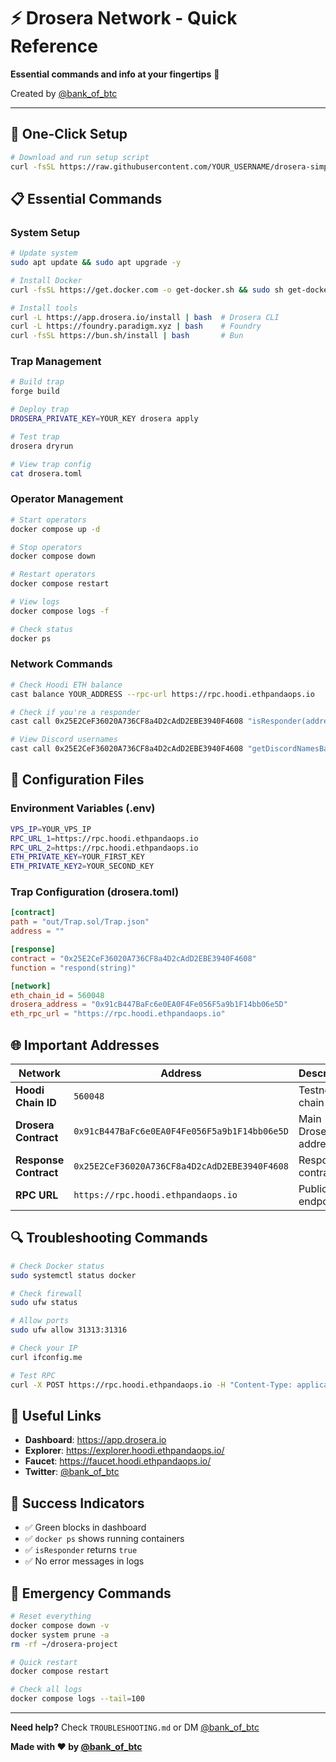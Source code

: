 # ⚡ Drosera Network - Quick Reference

**Essential commands and info at your fingertips** 🚀

Created by [@bank_of_btc](https://x.com/bank_of_btc)

---

## 🚀 One-Click Setup

```bash
# Download and run setup script
curl -fsSL https://raw.githubusercontent.com/YOUR_USERNAME/drosera-simplified/main/setup.sh | bash
```

## 📋 Essential Commands

### System Setup
```bash
# Update system
sudo apt update && sudo apt upgrade -y

# Install Docker
curl -fsSL https://get.docker.com -o get-docker.sh && sudo sh get-docker.sh

# Install tools
curl -L https://app.drosera.io/install | bash  # Drosera CLI
curl -L https://foundry.paradigm.xyz | bash    # Foundry
curl -fsSL https://bun.sh/install | bash       # Bun
```

### Trap Management
```bash
# Build trap
forge build

# Deploy trap
DROSERA_PRIVATE_KEY=YOUR_KEY drosera apply

# Test trap
drosera dryrun

# View trap config
cat drosera.toml
```

### Operator Management
```bash
# Start operators
docker compose up -d

# Stop operators
docker compose down

# Restart operators
docker compose restart

# View logs
docker compose logs -f

# Check status
docker ps
```

### Network Commands
```bash
# Check Hoodi ETH balance
cast balance YOUR_ADDRESS --rpc-url https://rpc.hoodi.ethpandaops.io

# Check if you're a responder
cast call 0x25E2CeF36020A736CF8a4D2cAdD2EBE3940F4608 "isResponder(address)(bool)" YOUR_ADDRESS --rpc-url https://rpc.hoodi.ethpandaops.io

# View Discord usernames
cast call 0x25E2CeF36020A736CF8a4D2cAdD2EBE3940F4608 "getDiscordNamesBatch(uint256,uint256)(string[])" 0 2000 --rpc-url https://rpc.hoodi.ethpandaops.io
```

## 🔧 Configuration Files

### Environment Variables (.env)
```bash
VPS_IP=YOUR_VPS_IP
RPC_URL_1=https://rpc.hoodi.ethpandaops.io
RPC_URL_2=https://rpc.hoodi.ethpandaops.io
ETH_PRIVATE_KEY=YOUR_FIRST_KEY
ETH_PRIVATE_KEY2=YOUR_SECOND_KEY
```

### Trap Configuration (drosera.toml)
```toml
[contract]
path = "out/Trap.sol/Trap.json"
address = ""

[response]
contract = "0x25E2CeF36020A736CF8a4D2cAdD2EBE3940F4608"
function = "respond(string)"

[network]
eth_chain_id = 560048
drosera_address = "0x91cB447BaFc6e0EA0F4Fe056F5a9b1F14bb06e5D"
eth_rpc_url = "https://rpc.hoodi.ethpandaops.io"
```

## 🌐 Important Addresses

| Network | Address | Description |
|---------|---------|-------------|
| **Hoodi Chain ID** | `560048` | Testnet chain ID |
| **Drosera Contract** | `0x91cB447BaFc6e0EA0F4Fe056F5a9b1F14bb06e5D` | Main Drosera address |
| **Response Contract** | `0x25E2CeF36020A736CF8a4D2cAdD2EBE3940F4608` | Response contract |
| **RPC URL** | `https://rpc.hoodi.ethpandaops.io` | Public RPC endpoint |

## 🔍 Troubleshooting Commands

```bash
# Check Docker status
sudo systemctl status docker

# Check firewall
sudo ufw status

# Allow ports
sudo ufw allow 31313:31316

# Check your IP
curl ifconfig.me

# Test RPC
curl -X POST https://rpc.hoodi.ethpandaops.io -H "Content-Type: application/json" -d '{"jsonrpc":"2.0","method":"eth_blockNumber","params":[],"id":1}'
```

## 📱 Useful Links

- **Dashboard**: https://app.drosera.io
- **Explorer**: https://explorer.hoodi.ethpandaops.io/
- **Faucet**: https://faucet.hoodi.ethpandaops.io/
- **Twitter**: [@bank_of_btc](https://x.com/bank_of_btc)

## 🎯 Success Indicators

- ✅ Green blocks in dashboard
- ✅ `docker ps` shows running containers
- ✅ `isResponder` returns `true`
- ✅ No error messages in logs

## 🚨 Emergency Commands

```bash
# Reset everything
docker compose down -v
docker system prune -a
rm -rf ~/drosera-project

# Quick restart
docker compose restart

# Check all logs
docker compose logs --tail=100
```

---

**Need help?** Check `TROUBLESHOOTING.md` or DM [@bank_of_btc](https://x.com/bank_of_btc)

**Made with ❤️ by [@bank_of_btc](https://x.com/bank_of_btc)** 